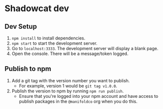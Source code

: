 # Shadowcat dev

## Dev Setup

1. `npm install` to install dependencies.
1. `npm start` to start the development server.
1. Go to `localhost:3333`. The development server will display a blank page.
1. Open the console. There will be a message/token logged.

## Publish to npm

1. Add a git tag with the version number you want to publish.
   - For example, version 1 would be `git tag v1.0.0`.
1. Publish the version to npm by running `npm run publish`.
   - Ensure that you're logged into your npm account and have access to publish packages in the `@manifoldco` org when you do this.
